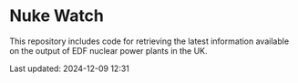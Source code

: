 # Nuke Watch

This repository includes code for retrieving the latest information available on the output of EDF nuclear power plants in the UK.

Last updated: 2024-12-09 12:31